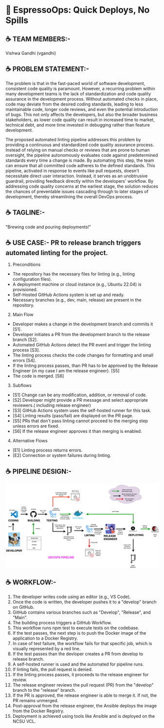 
# 🐺 EspressoOps: Quick Deploys, No Spills

## ☕ TEAM MEMBERS:-

Vishwa Gandhi (vgandhi)

## ☕ PROBLEM STATEMENT:-

The problem is that in the fast-paced world of software development, consistent code quality is paramount. However, a recurring problem within many development teams is the lack of standardization and code quality assurance in the development process. Without automated checks in place, code may deviate from the desired coding standards, leading to less maintainable code, longer code reviews, and even the potential introduction of bugs. This not only affects the developers, but also the broader business stakeholders, as lower code quality can result in increased time to market, technical debt, and more time invested in debugging rather than feature development.

The proposed automated linting pipeline addresses this problem by providing a continuous and standardized code quality assurance process. Instead of relying on manual checks or reviews that are prone to human oversight, the pipeline autonomously evaluates code against predetermined standards every time a change is made. By automating this step, the team can ensure that all committed code adheres to the defined standards. This pipeline, activated in response to events like pull requests, doesn't necessitate direct user interaction. Instead, it serves as an unobtrusive guardrail, providing feedback directly within the developers' workflow. By addressing code quality concerns at the earliest stage, the solution reduces the chances of preventable issues cascading through to later stages of development, thereby streamlining the overall DevOps process.

## ☕ TAGLINE:-

"Brewing code and pouring deployments!" 

## ☕ USE CASE:- PR to release branch triggers automated linting for the project.

1. Preconditions
* The repository has the necessary files for linting (e.g., linting configuration files).
* A deployment machine or cloud instance (e.g., Ubuntu 22.04) is provisioned.
* Self-Hosted GitHub Actions system is set up and ready.
* Necessary branches (e.g., dev, main, release) are present in the repository.

2. Main Flow
* Developer makes a change in the development branch and commits it [S1].
* Developer initiates a PR from the development branch to the release branch [S2].
* Automated GitHub Actions detect the PR event and trigger the linting process [S3].
* The linting process checks the code changes for formatting and small errors [S4].
* If the linting process passes, than PR has to be approved by the Release Engineer (in my case I am the release engineer). [S5]
* The code is merged. [S6]

3. Subflows
* [S1] Change can be any modification, addition, or removal of code.
* [S2] Developer might provide a PR message and select appropriate reviewers.( including release engineer)
* [S3] GitHub Actions system uses the self-hosted runner for this task.
* [S4] Linting results (pass/fail) are displayed on the PR page.
* [S5] PRs that don't pass linting cannot proceed to the merging step unless errors are fixed.
* [S6] If the release engineer approves it than merging is enabled.

4. Alternative Flows
* [E1] Linting process returns errors.
* [E2] Connection or system failures during linting.

## ☕ PIPELINE DESIGN:-

![pipeline design](https://github.com/vishwagandhi1610/devops-project/blob/main/assets/devopspipeline.drawio%20(3).png)

## ☕ WORKFLOW:-

1. The developer writes code using an editor (e.g., VS Code).
2. Once the code is written, the developer pushes it to a "develop" branch on GitHub.
3. GitHub contains various branches such as "Develop", "Release", and "Main".
4. The building process triggers a GitHub Workflow.
5. This workflow runs npm test to execute tests on the codebase.
6. If the test passes, the next step is to push the Docker image of the application to a Docker Registry.
7. In case of test failure, the workflow fails for that specific job, which is visually represented by a red line.
8. If the test passes than the devloper creates a PR from develop to release branch.
9. A self-hosted runner is used and the automated for pipeline runs.
10. If linting fails, the pull request is denied.
11. If the linting process passes, it proceeds to the release engineer for review.
12. The release engineer reviews the pull request (PR) from the "develop" branch to the "release" branch.
13. If the PR is approved, the release engineer is able to merge it. If not, the PR remains unmerged.
14. Post-approval from the release engineer, the Ansible deploys the image from the  Docker Registry.
15. Deployment is achieved using tools like Ansible and is deployed on the NCSU VCL.

